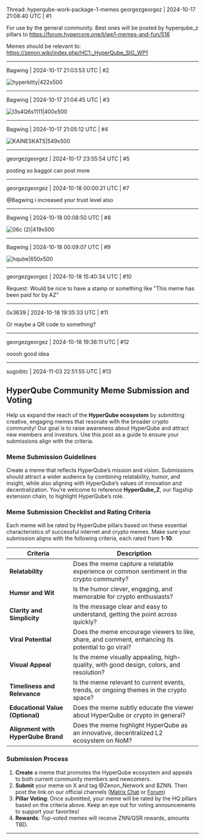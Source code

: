 Thread: hyperqube-work-package-1-memes
georgezgeorgez | 2024-10-17 21:08:40 UTC | #1

For use by the general community. Best ones will be posted by hyperqube_z pillars to https://forum.hypercore.one/t/wp1-memes-and-fun/516

Memes should be relevant to: https://zenon.wiki/index.php/HC1:_HyperQube_SIG_WP1

-------------------------

Bagwing | 2024-10-17 21:03:53 UTC | #2

![hyperkitty|422x500](upload://hnSGYG6UO0CTzMjBpisRo3KRR9u.jpeg)

-------------------------

Bagwing | 2024-10-17 21:04:45 UTC | #3

![I3s4Q6s1111|400x500](upload://3qW42pkbNRWsPHBxvrhp7G1U6Iq.jpeg)

-------------------------

Bagwing | 2024-10-17 21:05:12 UTC | #4

![KAINESKATS|549x500](upload://cQGgwc7ZJaNLUEGVTAcseii0Ou9.jpeg)

-------------------------

georgezgeorgez | 2024-10-17 23:55:54 UTC | #5

posting so baggot can post more

-------------------------

georgezgeorgez | 2024-10-18 00:00:21 UTC | #7

@Bagwing i increased your trust level also

-------------------------

Bagwing | 2024-10-18 00:08:50 UTC | #8

![06c (2)|419x500](upload://vj32BX5WA80KIkMqILjguerC2AC.png)

-------------------------

Bagwing | 2024-10-18 00:09:07 UTC | #9

![hqube|650x500](upload://oD92CllpHfwoAlU08hqC4AFlMOa.png)

-------------------------

georgezgeorgez | 2024-10-18 15:40:34 UTC | #10

Request:
Would be nice to have a stamp or something like
"This meme has been paid for by AZ"

-------------------------

0x3639 | 2024-10-18 19:35:33 UTC | #11

Or maybe a QR code to something?

-------------------------

georgezgeorgez | 2024-10-18 19:36:11 UTC | #12

ooooh good idea

-------------------------

sugoibtc | 2024-11-03 22:51:55 UTC | #13

## HyperQube Community Meme Submission and Voting

Help us expand the reach of the **HyperQube ecosystem** by submitting creative, engaging memes that resonate with the broader crypto community! Our goal is to raise awareness about HyperQube and attract new members and investors. Use this post as a guide to ensure your submissions align with the criteria.

### Meme Submission Guidelines

Create a meme that reflects HyperQube’s mission and vision. Submissions should attract a wider audience by combining relatability, humor, and insight, while also aligning with HyperQube’s values of innovation and decentralization. You’re welcome to reference **HyperQube_Z**, our flagship extension chain, to highlight HyperQube’s role.

### Meme Submission Checklist and Rating Criteria

Each meme will be rated by HyperQube pillars based on these essential characteristics of successful internet and crypto memes. Make sure your submission aligns with the following criteria, each rated from **1-10**:

|**Criteria**|**Description**|
| --- | --- |
|**Relatability**|Does the meme capture a relatable experience or common sentiment in the crypto community?|
|**Humor and Wit**|Is the humor clever, engaging, and memorable for crypto enthusiasts?|
|**Clarity and Simplicity**|Is the message clear and easy to understand, getting the point across quickly?|
|**Viral Potential**|Does the meme encourage viewers to like, share, and comment, enhancing its potential to go viral?|
|**Visual Appeal**|Is the meme visually appealing, high-quality, with good design, colors, and resolution?|
|**Timeliness and Relevance**|Is the meme relevant to current events, trends, or ongoing themes in the crypto space?|
|**Educational Value (Optional)**|Does the meme subtly educate the viewer about HyperQube or crypto in general?|
|**Alignment with HyperQube Brand**|Does the meme highlight HyperQube as an innovative, decentralized L2 ecosystem on NoM?|

### Submission Process

1. **Create** a meme that promotes the HyperQube ecosystem and appeals to both current community members and newcomers.
2. **Submit** your meme on X and tag @Zenon_Network and $ZNN. Then post the link on our official channels ([Matrix Chat](https://matrix.to/#/#sig-hyperqube:hc1.chat) or [Forum](https://forum.hypercore.one/))
3. **Pillar Voting**: Once submitted, your meme will be rated by the HQ pillars based on the criteria above. Keep an eye out for voting announcements to support your favorites!
4. **Rewards**: Top-voted memes will receive ZNN/QSR rewards, amounts TBD.

-------------------------

